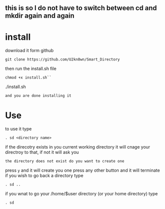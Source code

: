 this is so I do not have to switch between cd and mkdir again and again
---
# install 
download it form github
```
git clone https://github.com/U2kn0wn/Smart_Directory
```
then run the install.sh file
```
chmod +x install.sh``
```
./install.sh
```
and you are done installing it
```
# Use
to use it type

```
. sd <directory name>
```
if the direcotry exists in you current working directory it will cnage your directroy to that, if not it will ask you 
```
the directory does not exist do you want to create one
```
press `y` and it will create you one press any other button and it will terminate
if you wish to go back a directory type 
```
. sd ..
```
if you wnat to go your /home/$user directory (or your home directory) type
```
. sd
```

